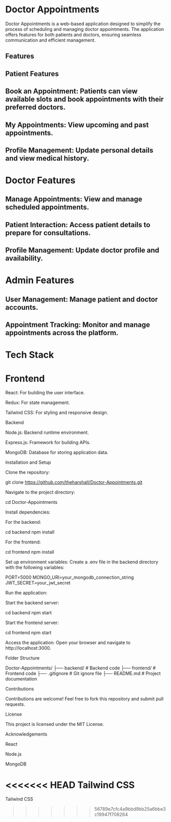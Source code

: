 # Doctor Appointments

Doctor Appointments is a web-based application designed to simplify the process of scheduling and managing doctor appointments. The application offers features for both patients and doctors, ensuring seamless communication and efficient management.

## Features

## Patient Features

## Book an Appointment: Patients can view available slots and book appointments with their preferred doctors.

## My Appointments: View upcoming and past appointments.

## Profile Management: Update personal details and view medical history.

# Doctor Features

## Manage Appointments: View and manage scheduled appointments.

## Patient Interaction: Access patient details to prepare for consultations.

## Profile Management: Update doctor profile and availability.

# Admin Features

## User Management: Manage patient and doctor accounts.

## Appointment Tracking: Monitor and manage appointments across the platform.

# Tech Stack

# Frontend

 React: For building the user interface.

 Redux: For state management.

Tailwind CSS: For styling and responsive design.

Backend

Node.js: Backend runtime environment.

Express.js: Framework for building APIs.

MongoDB: Database for storing application data.

Installation and Setup

Clone the repository:

git clone https://github.com/theharshall/Doctor-Appointments.git

Navigate to the project directory:

cd Doctor-Appointments

Install dependencies:

For the backend:

cd backend
npm install

For the frontend:

cd frontend
npm install

Set up environment variables:
Create a .env file in the backend directory with the following variables:

PORT=5000
MONGO_URI=your_mongodb_connection_string
JWT_SECRET=your_jwt_secret

Run the application:

Start the backend server:

cd backend
npm start

Start the frontend server:

cd frontend
npm start

Access the application:
Open your browser and navigate to http://localhost:3000.

Folder Structure

Doctor-Appointments/
├── backend/           # Backend code
├── frontend/          # Frontend code
├── .gitignore         # Git ignore file
├── README.md          # Project documentation

Contributions

Contributions are welcome! Feel free to fork this repository and submit pull requests.

License

This project is licensed under the MIT License.

Acknowledgements

React

Node.js

MongoDB

<<<<<<< HEAD
Tailwind CSS
=======
Tailwind CSS
>>>>>>> 56789e7cfc4a9bbd9bb25a6bbe3c19947f708264
